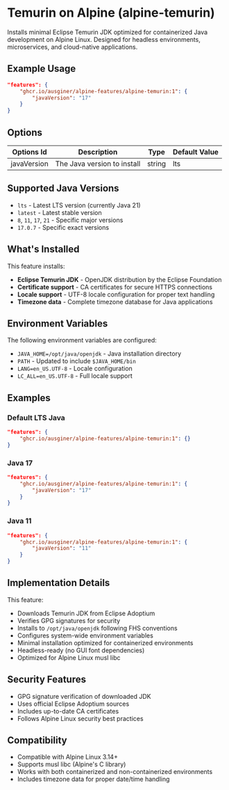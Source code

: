# Temurin on Alpine (alpine-temurin)

Installs minimal Eclipse Temurin JDK optimized for containerized Java development on Alpine Linux. Designed for headless environments, microservices, and cloud-native applications.

## Example Usage

```json
"features": {
    "ghcr.io/ausginer/alpine-features/alpine-temurin:1": {
        "javaVersion": "17"
    }
}
```

## Options

| Options Id | Description | Type | Default Value |
|------------|-------------|------|---------------|
| javaVersion | The Java version to install | string | lts |

## Supported Java Versions

- `lts` - Latest LTS version (currently Java 21)
- `latest` - Latest stable version
- `8`, `11`, `17`, `21` - Specific major versions
- `17.0.7` - Specific exact versions

## What's Installed

This feature installs:
- **Eclipse Temurin JDK** - OpenJDK distribution by the Eclipse Foundation
- **Certificate support** - CA certificates for secure HTTPS connections
- **Locale support** - UTF-8 locale configuration for proper text handling
- **Timezone data** - Complete timezone database for Java applications

## Environment Variables

The following environment variables are configured:

- `JAVA_HOME=/opt/java/openjdk` - Java installation directory
- `PATH` - Updated to include `$JAVA_HOME/bin`
- `LANG=en_US.UTF-8` - Locale configuration
- `LC_ALL=en_US.UTF-8` - Full locale support

## Examples

### Default LTS Java
```json
"features": {
    "ghcr.io/ausginer/alpine-features/alpine-temurin:1": {}
}
```

### Java 17
```json
"features": {
    "ghcr.io/ausginer/alpine-features/alpine-temurin:1": {
        "javaVersion": "17"
    }
}
```

### Java 11
```json
"features": {
    "ghcr.io/ausginer/alpine-features/alpine-temurin:1": {
        "javaVersion": "11"
    }
}
```

## Implementation Details

This feature:
- Downloads Temurin JDK from Eclipse Adoptium
- Verifies GPG signatures for security
- Installs to `/opt/java/openjdk` following FHS conventions
- Configures system-wide environment variables
- Minimal installation optimized for containerized environments
- Headless-ready (no GUI font dependencies)
- Optimized for Alpine Linux musl libc

## Security Features

- GPG signature verification of downloaded JDK
- Uses official Eclipse Adoptium sources
- Includes up-to-date CA certificates
- Follows Alpine Linux security best practices

## Compatibility

- Compatible with Alpine Linux 3.14+
- Supports musl libc (Alpine's C library)
- Works with both containerized and non-containerized environments
- Includes timezone data for proper date/time handling
